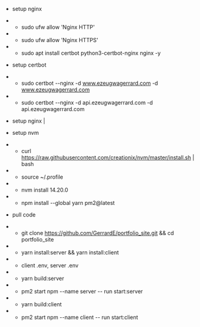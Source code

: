 - setup nginx
- - sudo ufw allow 'Nginx HTTP'
- - sudo ufw allow 'Nginx HTTPS'
- - sudo apt install certbot python3-certbot-nginx nginx -y

- setup certbot
- - sudo certbot --nginx -d www.ezeugwagerrard.com -d www.ezeugwagerrard.com
- - sudo certbot --nginx -d api.ezeugwagerrard.com -d api.ezeugwagerrard.com

- setup nginx |

- setup nvm
- - curl https://raw.githubusercontent.com/creationix/nvm/master/install.sh | bash 
- - source ~/.profile   
- - nvm install 14.20.0
- - npm install --global yarn pm2@latest

- pull code
- - git clone https://github.com/GerrardE/portfolio_site.git && cd portfolio_site
- - yarn install:server && yarn install:client
- - client .env, server .env
- - yarn build:server
- - pm2 start npm --name server -- run start:server
- - yarn build:client
- - pm2 start npm --name client -- run start:client
